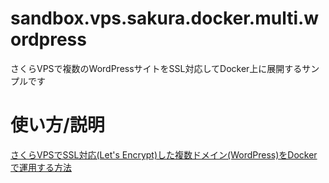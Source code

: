 # sandbox.vps.sakura.docker.multi.wordpress
さくらVPSで複数のWordPressサイトをSSL対応してDocker上に展開するサンプルです

# 使い方/説明
[さくらVPSでSSL対応(Let's Encrypt)した複数ドメイン(WordPress)をDockerで運用する方法](https://qwx.jp/sakura-vps-docker-multi-wordpress-ssl/)

